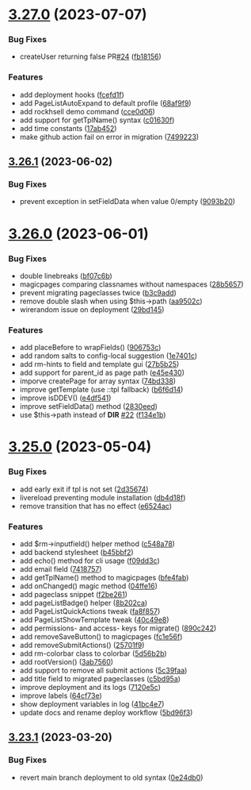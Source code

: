 # [3.27.0](https://github.com/baumrock/RockMigrations/compare/v3.26.1...v3.27.0) (2023-07-07)


### Bug Fixes

* createUser returning false PR[#24](https://github.com/baumrock/RockMigrations/issues/24) ([fb18156](https://github.com/baumrock/RockMigrations/commit/fb18156f929d549c3c160595b75bcd4b00f72162))


### Features

* add deployment hooks ([fcefd1f](https://github.com/baumrock/RockMigrations/commit/fcefd1ffdca1b6b3d0e01cace195961d5f96450d))
* add PageListAutoExpand to default profile ([68af9f9](https://github.com/baumrock/RockMigrations/commit/68af9f98e2fdfd0cdf4ad4baf585ede91b6c72b4))
* add rockhsell demo command ([cce0d06](https://github.com/baumrock/RockMigrations/commit/cce0d062d422a7e2b58815c61c5433eee0f65c71))
* add support for getTplName() syntax ([c01630f](https://github.com/baumrock/RockMigrations/commit/c01630f0f71627d72c3fa1fbc1bfafa213902134))
* add time constants ([17ab452](https://github.com/baumrock/RockMigrations/commit/17ab452a9d39cb0883b2ac447e77bd5aea11b3e2))
* make github action fail on error in migration ([7499223](https://github.com/baumrock/RockMigrations/commit/7499223c9491c4155b3287efd69aff5554aec909))



## [3.26.1](https://github.com/baumrock/RockMigrations/compare/v3.26.0...v3.26.1) (2023-06-02)


### Bug Fixes

* prevent exception in setFieldData when value 0/empty ([9093b20](https://github.com/baumrock/RockMigrations/commit/9093b20c90dc12873f498ad086d6257e2d9e3358))



# [3.26.0](https://github.com/baumrock/RockMigrations/compare/v3.25.0...v3.26.0) (2023-06-01)


### Bug Fixes

* double linebreaks ([bf07c6b](https://github.com/baumrock/RockMigrations/commit/bf07c6bdff51e9767b1663f931a207407db97bf9))
* magicpages comparing classnames without namespaces ([28b5657](https://github.com/baumrock/RockMigrations/commit/28b5657b5a9dec7ef31c3397d11bd0a83619ec07))
* prevent migrating pageclasses twice ([b3c9add](https://github.com/baumrock/RockMigrations/commit/b3c9addd2372f2773dd9f454dc7cc8e7eb0342fc))
* remove double slash when using $this->path ([aa9502c](https://github.com/baumrock/RockMigrations/commit/aa9502c1b2473c89ebd0784aab6f9d66ba2424ec))
* wirerandom issue on deployment ([29bd145](https://github.com/baumrock/RockMigrations/commit/29bd145c4964d3f5802ee2e8254fd48e97dc8044))


### Features

* add placeBefore to wrapFields() ([906753c](https://github.com/baumrock/RockMigrations/commit/906753c1aa636735150485fadd080e6df6a3f720))
* add random salts to config-local suggestion ([1e7401c](https://github.com/baumrock/RockMigrations/commit/1e7401c1b483e4a1ff913ffcc7ceed90626d75b6))
* add rm-hints to field and template gui ([27b5b25](https://github.com/baumrock/RockMigrations/commit/27b5b25ca87479cd9256e9517b5bad68bacc6a6c))
* add support for parent_id as page path ([e45e430](https://github.com/baumrock/RockMigrations/commit/e45e4306f8a77a84c1c4723f48b63320535884a1))
* imporve createPage for array syntax ([74bd338](https://github.com/baumrock/RockMigrations/commit/74bd3387ad967d002f88321c144cdc6d71ec3a5e))
* improve getTemplate (use ::tpl fallback) ([b6f6d14](https://github.com/baumrock/RockMigrations/commit/b6f6d144ac8441460d7ca5e2dc9fe94d4ff0e662))
* improve isDDEV() ([e4df541](https://github.com/baumrock/RockMigrations/commit/e4df5416b7d316fe0f243bd65cffaa7d9ef7a29a))
* improve setFieldData() method ([2830eed](https://github.com/baumrock/RockMigrations/commit/2830eed9617775a0f7bc2fd4535b0fbd8a5a9cd9))
* use $this->path instead of __DIR__ [#22](https://github.com/baumrock/RockMigrations/issues/22) ([f134e1b](https://github.com/baumrock/RockMigrations/commit/f134e1b63599befb37e543c06c2c1d58f2f50c47))



# [3.25.0](https://github.com/baumrock/RockMigrations/compare/v3.23.1...v3.25.0) (2023-05-04)


### Bug Fixes

* add early exit if tpl is not set ([2d35674](https://github.com/baumrock/RockMigrations/commit/2d35674e03bf95ea187724a2a98397fcfedc969e))
* livereload preventing module installation ([db4d18f](https://github.com/baumrock/RockMigrations/commit/db4d18f4de3b4a0e21e382803e85ddcb705bfef8))
* remove transition that has no effect ([e6524ac](https://github.com/baumrock/RockMigrations/commit/e6524acc165e4e4556c9d44fdfb5544b66140eb3))


### Features

* add $rm->inputfield() helper method ([c548a78](https://github.com/baumrock/RockMigrations/commit/c548a784ef0caeda25dfdabc855bed0ba83be03a))
* add backend stylesheet ([b45bbf2](https://github.com/baumrock/RockMigrations/commit/b45bbf2990c9df0d23c860fc694fd40021e1d5c3))
* add echo() method for cli usage ([f09dd3c](https://github.com/baumrock/RockMigrations/commit/f09dd3c5a1e2f7eae0fe182187b38fed6c241b1d))
* add email field ([7418757](https://github.com/baumrock/RockMigrations/commit/7418757fd0f481e7672a971b243a4dfa04480069))
* add getTplName() method to magicpages ([bfe4fab](https://github.com/baumrock/RockMigrations/commit/bfe4fab5d57132b1ef60a67740eeaf0197e2608a))
* add onChanged() magic method ([04ffe16](https://github.com/baumrock/RockMigrations/commit/04ffe162f97d98ec149d94d0fa9a4306aca57167))
* add pageclass snippet ([f2be261](https://github.com/baumrock/RockMigrations/commit/f2be26102f4ba52200249ff682a236db2845de6b))
* add pageListBadge() helper ([8b202ca](https://github.com/baumrock/RockMigrations/commit/8b202ca7adc9dc2450a8933dd77d465bbfe6379a))
* add PageListQuickActions tweak ([fa8f857](https://github.com/baumrock/RockMigrations/commit/fa8f857cdf091bc571a9aa24cc3430cf0f82c673))
* add PageListShowTemplate tweak ([40c49e8](https://github.com/baumrock/RockMigrations/commit/40c49e8d40a4c2c568826c8b9f6e535438688061))
* add permissions- and access- keys for migrate() ([890c242](https://github.com/baumrock/RockMigrations/commit/890c24287b78faefe25d34951db1b4fd7281cbd1))
* add removeSaveButton() to magicpages ([fc1e56f](https://github.com/baumrock/RockMigrations/commit/fc1e56f17a9bd20977e0d26ddec8f33aa4686b02))
* add removeSubmitActions() ([25701f9](https://github.com/baumrock/RockMigrations/commit/25701f99fbab50c397b0d557b4c5bfaa18c3d893))
* add rm-colorbar class to colorbar ([5d56b2b](https://github.com/baumrock/RockMigrations/commit/5d56b2bdbb4a4d1e4c10d875493d211c12863330))
* add rootVersion() ([3ab7560](https://github.com/baumrock/RockMigrations/commit/3ab756003e697f5fb2af0e2357094613464bd901))
* add support to remove all submit actions ([5c39faa](https://github.com/baumrock/RockMigrations/commit/5c39faae12896d6d2d02580c0b910a0435e95f22))
* add title field to migrated pageclasses ([c5bd95a](https://github.com/baumrock/RockMigrations/commit/c5bd95af8c332d24826b2b47e7a6bda3c2840ce6))
* improve deployment and its logs ([7120e5c](https://github.com/baumrock/RockMigrations/commit/7120e5cba8f6c495bd70d279b9587470c38f55a4))
* improve labels ([64cf73e](https://github.com/baumrock/RockMigrations/commit/64cf73e58428b646be7cc27bf51eb85bdf01ae3f))
* show deployment variables in log ([41bc4e7](https://github.com/baumrock/RockMigrations/commit/41bc4e72d6030ce2607025bbbce537cf72cb73f2))
* update docs and rename deploy workflow ([5bd96f3](https://github.com/baumrock/RockMigrations/commit/5bd96f313d4bd530741bc6651a69330dc446e8c2))



## [3.23.1](https://github.com/baumrock/RockMigrations/compare/v3.23.0...v3.23.1) (2023-03-20)


### Bug Fixes

* revert main branch deployment to old syntax ([0e24db0](https://github.com/baumrock/RockMigrations/commit/0e24db08a55f54e24515688111c7641906bb6e95))



